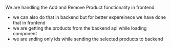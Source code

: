 We are handling the Add and Remove Product functionality in frontend
- we can also do that in backend but for better expereinece we have done that in frontend
- we are getting the products from the backend api while loading component
- we are snding only ids while sending the selected products to backend
